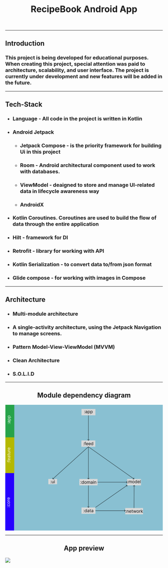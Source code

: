 <!DOCTYPE html>
<html lang="en">

  <h1 align="center">RecipeBook Android App</h1>

  <br/>
  <hr/>
  <h2>Introduction</h2>
  
  <h3>This project is being developed for educational purposes. 
When creating this project, special attention was paid to architecture, scalability, and user interface. 
The project is currently under development and new features will be added in the future.</h3>
  
  <hr/> 
  <h2>Tech-Stack</h2>
  <ul>
  	<li>
      <h3>Language - All code in the project is written in Kotlin</h3>
    </li>
  	<li>
      <h3>Android Jetpack</h3>
      	<ul>
          <li><h3>Jetpack Compose - is the priority framework for building Ui in this project</h3></li>
          <li><h3>Room - Android architectural component used to work with databases.</h3></li>
          <li><h3>ViewModel - deaigned to store and manage UI-related data in lifecycle awareness way</h3></li>
          <li><h3>AndroidX</h3></li>
        </ul>
    </li>
    <li><h3>Kotlin Coroutines. 
Coroutines are used to build the flow of data through the entire application</h3></li>
    <li><h3>Hilt - framework for DI</h3></li>
    <li><h3>Retrofit - 
library for working with API</h3></li>
    <li><h3>Kotlin Serialization - 
to convert data to/from json format</h3></li>
    <li><h3>Glide compose - 
for working with images in Compose</h3></li>
  </ul>
    <hr/>

<h2>Architecture</h2>
  <ul>
      <li>
      <h3>Multi-module architecture</h3>
    </li>
  	<li>
      <h3>A single-activity architecture, using the <b> Jetpack Navigation</b> to manage screens.</h3>
    </li>
  	<li>
      <h3>Pattern Model-View-ViewModel (MVVM)</h3>
    </li>
    <li>
      <h3>Clean Architecture</h3>
    </li>
    <li>
      <h3>S.O.L.I.D</h3>
    </li>
    
  </ul>
    <hr/>
  
  <h2 align="center">Module dependency diagram</h2>
  <img align="center" max-width= "50%" src = "https://github.com/ComeAYouA/RecipesBook/blob/main/preview/modules.png" />
 
  <hr/>
  
  <h2 align="center">App preview</h2>
  <img src = "https://github.com/ComeAYouA/RecipesBook/blob/main/app_preview.gif" />
  
  
</html>
 
